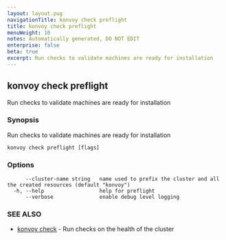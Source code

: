 ```yaml
---
layout: layout.pug
navigationTitle: konvoy check preflight
title: konvoy check preflight
menuWeight: 10
notes: Automatically generated, DO NOT EDIT
enterprise: false
beta: true
excerpt: Run checks to validate machines are ready for installation
---
```


## konvoy check preflight

Run checks to validate machines are ready for installation

### Synopsis

Run checks to validate machines are ready for installation

```
konvoy check preflight [flags]
```

### Options

```
      --cluster-name string   name used to prefix the cluster and all the created resources (default "konvoy")
  -h, --help                  help for preflight
      --verbose               enable debug level logging
```

### SEE ALSO

* [konvoy check](../)	 - Run checks on the health of the cluster


